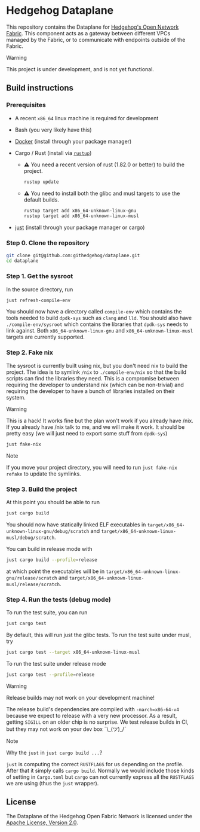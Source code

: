 # Hedgehog Dataplane

This repository contains the Dataplane for [Hedgehog's Open Network
Fabric][fabric-docs]. This component acts as a gateway between different VPCs
managed by the Fabric, or to communicate with endpoints outside of the Fabric.

> [!WARNING]
> This project is under development, and is not yet functional.

[fabric-docs]: https://docs.githedgehog.com

## Build instructions

### Prerequisites

- A recent `x86_64` linux machine is required for development
- Bash (you very likely have this)
- [Docker][docker] (install through your package manager)
- Cargo / Rust (install via [`rustup`][rustup])

  * :warning: You need a recent version of rust (1.82.0 or better) to build the project.

    ```bash
    rustup update
    ```
  * :warning: You need to install both the glibc and musl targets to use the default builds.

    ```bash
    rustup target add x86_64-unknown-linux-gnu
    rustup target add x86_64-unknown-linux-musl
    ```

- [just][just] (install through your package manager or cargo)

[docker]: https://www.docker.com/
[rustup]: https://rustup.rs/
[just]: https://github.com/casey/just

### Step 0. Clone the repository

```bash
git clone git@github.com:githedgehog/dataplane.git
cd dataplane
```

### Step 1. Get the sysroot

In the source directory, run

```bash
just refresh-compile-env
```

You should now have a directory called `compile-env` which contains the tools needed to build `dpdk-sys` such as `clang` and `lld`.
You should also have `./compile-env/sysroot` which contains the libraries that `dpdk-sys` needs to link against.
Both `x86_64-unknown-linux-gnu` and `x86_64-unknown-linux-musl` targets are currently supported.

### Step 2. Fake nix

The sysroot is currently built using nix, but you don't need nix to build the project.
The idea is to symlink `/nix` to `./compile-env/nix` so that the build scripts can find the libraries they need.
This is a compromise between requiring the developer to understand nix (which can be non-trivial) and requiring the developer to have a bunch of libraries installed on their system.

> [!WARNING]
> This is a hack!
> It works fine but the plan won't work if you already have /nix.
> If you already have /nix talk to me, and we will make it work.
> It should be pretty easy (we will just need to export some stuff
> from `dpdk-sys`)

```bash
just fake-nix
```

> [!NOTE]
> If you move your project directory, you will need to run `just fake-nix refake` to update the symlinks.

### Step 3. Build the project

At this point you should be able to run

```bash
just cargo build
```

You should now have statically linked ELF executables in `target/x86_64-unknown-linux-gnu/debug/scratch` and `target/x86_64-unknown-linux-musl/debug/scratch`.

You can build in release mode with

```bash
just cargo build --profile=release
```

at which point the executables will be in `target/x86_64-unknown-linux-gnu/release/scratch` and `target/x86_64-unknown-linux-musl/release/scratch`.

### Step 4. Run the tests (debug mode)

To run the test suite, you can run

```bash
just cargo test
```

By default, this will run just the glibc tests.
To run the test suite under musl, try

```bash
just cargo test --target x86_64-unknown-linux-musl
```

To run the test suite under release mode

```bash
just cargo test --profile=release
```

> [!WARNING]
> Release builds may not work on your development machine!
>
> The release build's dependencies are compiled with `-march=x86-64-v4` because we expect to release with a very new processor.
> As a result, getting `SIGILL` on an older chip is no surprise.
> We test release builds in CI, but they may not work on your dev box ¯\\\_(ツ)\_\/¯

> [!NOTE]
> Why the `just` in `just cargo build ...`?
>
> `just` is computing the correct `RUSTFLAGS` for us depending on the profile.
> After that it simply calls `cargo build`.
> Normally we would include those kinds of setting in `Cargo.toml` but `cargo` can not currently express all the `RUSTFLAGS` we are using (thus the `just` wrapper).

## License

The Dataplane of the Hedgehog Open Fabric Network is licensed under the
[Apache License, Version 2.0](LICENSE).
